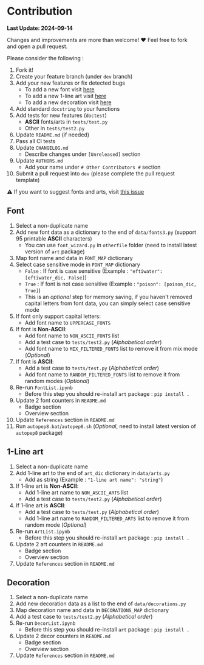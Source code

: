 # Contribution

**Last Update: 2024-09-14**		

Changes and improvements are more than welcome! ❤️ Feel free to fork and open a pull request.

Please consider the following :

1. Fork it!
2. Create your feature branch (under `dev` branch)
3. Add your new features or fix detected bugs
	- To add a new font visit [here](#font)
	- To add a new 1-line art visit [here](#1-line-art)
	- To add a new decoration visit [here](#decoration)
4. Add standard `docstring` to your functions
5. Add tests for new features (`doctest`)
	- **ASCII** fonts/arts in `tests/test.py`
	- Other in `tests/test2.py`
6. Update `README.md` (if needed)
7. Pass all CI tests
8. Update `CHANGELOG.md`
	- Describe changes under `[Unreleased]` section
9. Update `AUTHORS.md`
	- Add your name under `# Other Contributors #` section
10. Submit a pull request into `dev` (please complete the pull request template)

⚠️ If you want to suggest fonts and arts, visit [this issue](https://github.com/sepandhaghighi/art/issues/59)

## Font

1. Select a non-duplicate name
2. Add new font data as a dictionary to the end of `data/fonts3.py` (support 95 printable **ASCII** characters)
	- You can use `font_wizard.py` in `otherfile` folder (need to install latest version of `art` package)
3. Map font name and data in `FONT_MAP` dictionary
4. Select case sensitive mode in `FONT_MAP` dictionary
	- `False` : If font is case sensitive (Example : ```"eftiwater": [eftiwater_dic, False]```)
	- `True` : If font is not case sensitive (Example : ```"poison": [poison_dic, True]```)
	- This is an *optional* step for memory saving, if you haven't removed capital letters from font data, you can simply select case sensitive mode
5. If font only support capital letters:
	- Add font name to `UPPERCASE_FONTS`
6. If font is **Non-ASCII**:
	- Add font name to `NON_ASCII_FONTS` list
	- Add a test case to `tests/test2.py` (*Alphabetical order*)
	- Add font name to `MIX_FILTERED_FONTS` list to remove it from mix mode (*Optional*)
7. If font is **ASCII**:
	- Add a test case to `tests/test.py` (*Alphabetical order*)  
	- Add font name to `RANDOM_FILTERED_FONTS` list to remove it from random modes (*Optional*)
8. Re-run `FontList.ipynb`
	- Before this step you should re-install `art` package : ```pip install .```
9. Update 2 font counters in `README.md`
	- Badge section
	- Overview section
10. Update `References` section in `README.md`
11. Run `autopep8.bat`/`autopep8.sh` (*Optional*, need to install latest version of `autopep8` package)


## 1-Line art

1. Select a non-duplicate name
2. Add 1-line art to the end of ‍`art_dic` dictionary in `data/arts.py`
	- Add as string (Example : ```"1-line art name": "string"```)
3. If 1-line art is **Non-ASCII**:
	- Add 1-line art name to `NON_ASCII_ARTS` list
	- Add a test case to `tests/test2.py` (*Alphabetical order*)
4. If 1-line art is **ASCII**:
	- Add a test case to `tests/test.py` (*Alphabetical order*)
	- Add 1-line art name to `RANDOM_FILTERED_ARTS` list to remove it from random mode (*Optional*)
5. Re-run `ArtList.ipynb`
	- Before this step you should re-install `art` package : ```pip install .```
6. Update 2 art counters in `README.md`
	- Badge section
	- Overview section
7. Update `References` section in `README.md`

## Decoration

1. Select a non-duplicate name
2. Add new decoration data as a list to the end of `data/decorations.py`
3. Map decoration name and data in `DECORATIONS_MAP` dictionary
4. Add a test case to `tests/test2.py` (*Alphabetical order*)
5. Re-run `DecorList.ipynb`
	- Before this step you should re-install `art` package : ```pip install .```
6. Update 2 decor counters in `README.md`
	- Badge section
	- Overview section
7. Update `References` section in `README.md`
